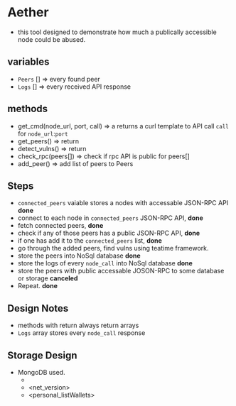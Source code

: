 # Aether 
- this tool designed to demonstrate how much a publically accessible node could be abused. 

## variables
- `Peers` [] => every found peer
- `Logs` [] => every received API response
## methods

- get_cmd(node_url, port, call) => a returns a curl template to API call `call` for `node_url`:`port`
- get_peers() => return 
- detect_vulns() => return 
- check_rpc(peers[]) => check if rpc API is public for  peers[]
- add_peer() => add list of peers to Peers


## Steps
- `connected_peers` vaiable stores a nodes with accessable JSON-RPC API         **done**
- connect to each node in `connected_peers` JSON-RPC API,                       **done**
- fetch connected peers,                                                        **done**
- check if any of those peers has a public JSON-RPC API,                        **done**
- if one has add it to the `connected_peers` list,                              **done**
- go through the added peers, find vulns using teatime framework.
- store the peers into NoSql database                                           **done**
- store the logs of every `node_call` into NoSql database                       **done**
- store the peers with public accessable JOSON-RPC to some database or storage  **canceled** 
- Repeat.                                                                       **done**


## Design Notes
- methods with return always return arrays
- `Logs` array stores every `node_call` response 

## Storage Design
- MongoDB used.
    - <ip>  
    - <net_version>
    - <personal_listWallets>
    
